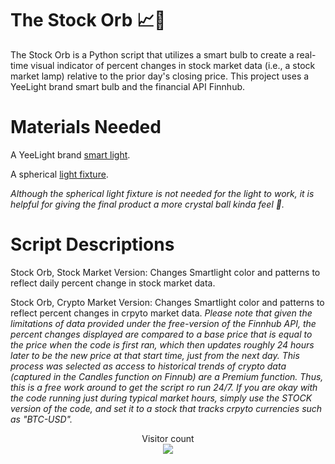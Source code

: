 # The Stock Orb :chart_with_upwards_trend::crystal_ball:
The Stock Orb is a Python script that utilizes a smart bulb to create a real-time visual indicator of percent changes in stock market data (i.e., a stock market lamp) relative to the prior day's closing price. This project uses a YeeLight brand smart bulb and the financial API Finnhub.

# Materials Needed
A YeeLight brand [smart light](https://www.amazon.com/dp/B09B91X2XQ).

A spherical [light fixture](https://www.amazon.com/gp/product/B00EMBZISM/).

*Although the spherical light fixture is not needed for the light to work, it is helpful for giving the final product a more crystal ball kinda feel :crystal_ball:.*

# Script Descriptions
Stock Orb, Stock Market Version: Changes Smartlight color and patterns to reflect daily percent change in stock market data.

Stock Orb, Crypto Market Version: Changes Smartlight color and patterns to reflect percent changes in crpyto market data.
*Please note that given the limitations of data provided under the free-version of the Finnhub API, the percent changes displayed are compared to a base price that is equal to the price when the code is first ran, which then updates roughly 24 hours later to be the new price at that start time, just from the next day. This process was selected as access to historical trends of crypto data (captured in the Candles function  on Finnub) are a Premium function. Thus, this is a free work around to get the script ro run 24/7. If you are okay with the code running just during typical market hours, simply use the STOCK version of the code, and set it to a stock that tracks crpyto currencies such as "BTC-USD".*

<p align="center"> 
  Visitor count<br>
  <img src="https://profile-counter.glitch.me/NoahAdamSperling/count.svg" />
</p>
